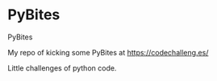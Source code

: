 # PyBites
PyBites

My repo of kicking some PyBites at https://codechalleng.es/

Little challenges of python code.

